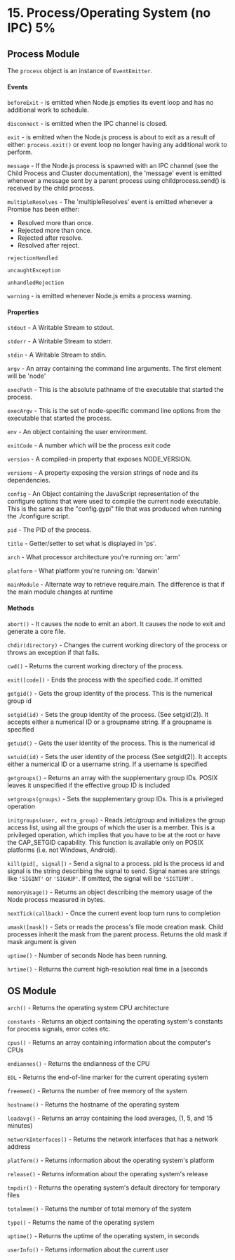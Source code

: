 # 15. Process/Operating System (no IPC) 5%

## Process Module

The `process` object is an instance of `EventEmitter`.

#### Events

`beforeExit` - is emitted when Node.js empties its event loop and has no additional work to schedule.

`disconnect` - is emitted when the IPC channel is closed.

`exit` - is emitted when the Node.js process is about to exit as a result of either: `process.exit()` or event loop no longer having any additional work to perform.

`message` - If the Node.js process is spawned with an IPC channel (see the Child Process and Cluster documentation), the 'message' event is emitted whenever a message sent by a parent process using childprocess.send() is received by the child process.

`multipleResolves` - The 'multipleResolves' event is emitted whenever a Promise has been either:

-   Resolved more than once.
-   Rejected more than once.
-   Rejected after resolve.
-   Resolved after reject.

`rejectionHandled`

`uncaughtException`

`unhandledRejection`

`warning` - is emitted whenever Node.js emits a process warning.

#### Properties

`stdout` - A Writable Stream to stdout.

`stderr` - A Writable Stream to stderr.

`stdin` - A Writable Stream to stdin.

`argv` - An array containing the command line arguments. The first element will be 'node'

`execPath` - This is the absolute pathname of the executable that started the process.

`execArgv` - This is the set of node-specific command line options from the executable that started the process.

`env` - An object containing the user environment.

`exitCode` - A number which will be the process exit code

`version` - A compiled-in property that exposes NODE_VERSION.

`versions` - A property exposing the version strings of node and its dependencies.

`config` - An Object containing the JavaScript representation of the configure options that were used to compile the current node executable. This is the same as the "config.gypi" file that was produced when running the ./configure script.

`pid` - The PID of the process.

`title` - Getter/setter to set what is displayed in 'ps'.

`arch` - What processor architecture you're running on: 'arm'

`platform` - What platform you're running on: 'darwin'

`mainModule` - Alternate way to retrieve require.main. The difference is that if the main module changes at runtime

#### Methods

`abort()` - It causes the node to emit an abort. It causes the node to exit and generate a core file.

`chdir(directory)` - Changes the current working directory of the process or throws an exception if that fails.

`cwd()` - Returns the current working directory of the process.

`exit([code])` - Ends the process with the specified code. If omitted

`getgid()` - Gets the group identity of the process. This is the numerical group id

`setgid(id)` - Sets the group identity of the process. (See setgid(2)). It accepts either a numerical ID or a groupname string. If a groupname is specified

`getuid()` - Gets the user identity of the process. This is the numerical id

`setuid(id)` - Sets the user identity of the process (See setgid(2)). It accepts either a numerical ID or a username string. If a username is specified

`getgroups()` - Returns an array with the supplementary group IDs. POSIX leaves it unspecified if the effective group ID is included

`setgroups(groups)` - Sets the supplementary group IDs. This is a privileged operation

`initgroups(user, extra_group)` - Reads /etc/group and initializes the group access list, using all the groups of which the user is a member. This is a privileged operation, which implies that you have to be at the root or have the CAP_SETGID capability. This function is available only on POSIX platforms (i.e. not Windows, Android).

`kill(pid[, signal])` - Send a signal to a process. pid is the process id and signal is the string describing the signal to send. Signal names are strings like `'SIGINT'` or `'SIGHUP'`. If omitted, the signal will be `'SIGTERM'`.

`memoryUsage()` - Returns an object describing the memory usage of the Node process measured in bytes.

`nextTick(callback)` - Once the current event loop turn runs to completion

`umask([mask])` - Sets or reads the process's file mode creation mask. Child processes inherit the mask from the parent process. Returns the old mask if mask argument is given

`uptime()` - Number of seconds Node has been running.

`hrtime()` - Returns the current high-resolution real time in a [seconds

## OS Module

`arch()` - Returns the operating system CPU architecture

`constants` - Returns an object containing the operating system's constants for
process signals, error cotes etc.

`cpus()` - Returns an array containing information about the computer's CPUs

`endiannes()` - Returns the endianness of the CPU

`EOL` - Returns the end-of-line marker for the current
operating system

`freemem()` - Returns the number of free memory of the system

`hostname()` - Returns the hostname of the operating system

`loadavg()` - Returns an array containing the load averages, (1,
5, and 15 minutes)

`networkInterfaces()` - Returns the network interfaces that has a network
address

`platform()` - Returns information about the operating system's
platform

`release()` - Returns information about the operating system's
release

`tmpdir()` - Returns the operating system's default directory
for temporary files

`totalmem()` - Returns the number of total memory of the system

`type()` - Returns the name of the operating system

`uptime()` - Returns the uptime of the operating system, in
seconds

`userInfo()` - Returns information about the current user
